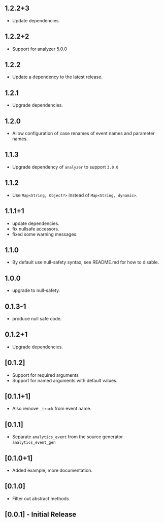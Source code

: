 ## 1.2.2+3

- Update dependencies.

## 1.2.2+2

- Support for analyzer 5.0.0

## 1.2.2

 - Update a dependency to the latest release.

## 1.2.1

* Upgrade dependencies.

## 1.2.0

* Allow configuration of case renames of event names and parameter names.


## 1.1.3

* Upgrade dependency of `analyzer` to support `3.0.0`

## 1.1.2

* Use `Map<String, Object?>` instead of `Map<String, dynamic>`.

## 1.1.1+1

* update dependencies.
* fix nullsafe accessors.
* fixed some warning messages.

## 1.1.0

* By default use null-safety syntax, see README.md for how to disable.

## 1.0.0

* upgrade to null-safety.

## 0.1.3-1

* produce null safe code.

## 0.1.2+1

* Upgrade dependencies.

## [0.1.2]

* Support for required arguments
* Support for named arguments with default values.

## [0.1.1+1]

* Also remove `_track` from event name.

## [0.1.1]

* Separate `analytics_event` from the source generator `analytics_event_gen`

## [0.1.0+1]

* Added example, more documentation.

## [0.1.0]

* Filter out abstract methods.

## [0.0.1] - Initial Release

